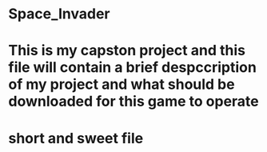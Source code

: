 # Space_Invader
# This is my capston project and this file will contain a brief despccription of my project and what should be downloaded for this game to operate 

# short and sweet file 

